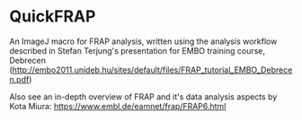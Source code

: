 # QuickFRAP
An ImageJ macro for FRAP analysis, written using the analysis workflow described in Stefan Terjung's presentation for EMBO training course, Debrecen (http://embo2011.unideb.hu/sites/default/files/FRAP_tutorial_EMBO_Debrecen.pdf)

Also see an in-depth overview of FRAP and it's data analysis aspects by Kota Miura: https://www.embl.de/eamnet/frap/FRAP6.html
